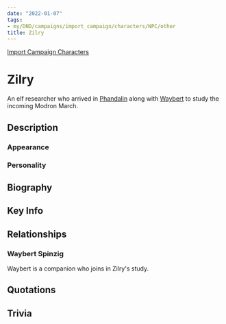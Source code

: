 ```yaml
---
date: "2022-01-07"
tags:
- my/DND/campaigns/import_campaign/characters/NPC/other
title: Zilry
---
```


[Import Campaign Characters](/dnd/characters/)

# Zilry

An elf researcher who arrived in [Phandalin](/dnd/locations/phandalin/) along with [Waybert](/dnd/characters/np-cs/waybert-spinzig/) to study the incoming Modron March.

## Description

### Appearance

### Personality

## Biography

## Key Info

## Relationships

### Waybert Spinzig

Waybert is a companion who joins in Zilry's study.

## Quotations

## Trivia